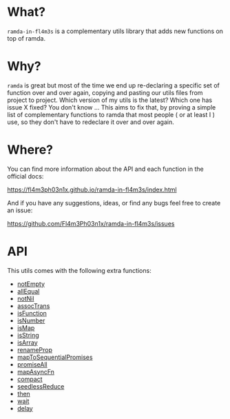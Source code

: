 # What?

`ramda-in-fl4m3s` is a complementary utils library that adds new functions on top of ramda.

# Why?

`ramda` is great but most of the time we end up re-declaring a specific set of function over and over again, copying and pasting our utils files from project to project. 
Which version of my utils is the latest? Which one has issue X fixed? You don't know ... This aims to fix that, by proving a simple list of complementary functions to ramda that most people ( or at least I ) use, so they don't have to redeclare it over and over again.

# Where?

You can find more information about the API and each function in the official docs:

https://fl4m3ph03n1x.github.io/ramda-in-fl4m3s/index.html

And if you have any suggestions, ideas, or find any bugs feel free to create an issue: 

https://github.com/Fl4m3Ph03n1x/ramda-in-fl4m3s/issues

# API

This utils comes with the following extra functions:

 - [notEmpty](https://fl4m3ph03n1x.github.io/ramda-in-fl4m3s/global.html#notEmpty)
 - [allEqual](https://fl4m3ph03n1x.github.io/ramda-in-fl4m3s/global.html#allEqual)
 - [notNil](https://fl4m3ph03n1x.github.io/ramda-in-fl4m3s/global.html#notNil)
 - [assocTrans](https://fl4m3ph03n1x.github.io/ramda-in-fl4m3s/global.html#assocTrans)
 - [isFunction](https://fl4m3ph03n1x.github.io/ramda-in-fl4m3s/global.html#isFunction)
 - [isNumber](https://fl4m3ph03n1x.github.io/ramda-in-fl4m3s/global.html#isNumber)
 - [isMap](https://fl4m3ph03n1x.github.io/ramda-in-fl4m3s/global.html#isMap)
 - [isString](https://fl4m3ph03n1x.github.io/ramda-in-fl4m3s/global.html#isString)
 - [isArray](https://fl4m3ph03n1x.github.io/ramda-in-fl4m3s/global.html#isArray)
 - [renameProp](https://fl4m3ph03n1x.github.io/ramda-in-fl4m3s/global.html#renameProp)
 - [mapToSequentialPromises](https://fl4m3ph03n1x.github.io/ramda-in-fl4m3s/global.html#mapToSequentialPromises)
 - [promiseAll](https://fl4m3ph03n1x.github.io/ramda-in-fl4m3s/global.html#promiseAll)
 - [mapAsyncFn](https://fl4m3ph03n1x.github.io/ramda-in-fl4m3s/global.html#mapAsyncFn)
 - [compact](https://fl4m3ph03n1x.github.io/ramda-in-fl4m3s/global.html#compact)
 - [seedlessReduce](https://fl4m3ph03n1x.github.io/ramda-in-fl4m3s/global.html#seedlessReduce)
 - [then](https://fl4m3ph03n1x.github.io/ramda-in-fl4m3s/global.html#then)
 - [wait](https://fl4m3ph03n1x.github.io/ramda-in-fl4m3s/global.html#wait)
 - [delay](https://fl4m3ph03n1x.github.io/ramda-in-fl4m3s/global.html#delay)
